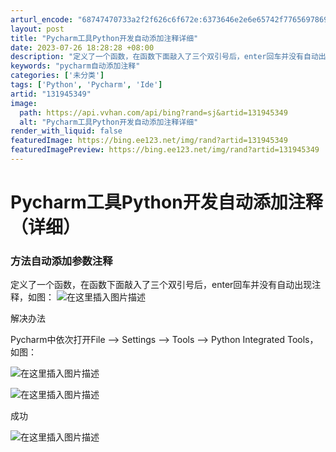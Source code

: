 ```yaml
---
arturl_encode: "68747470733a2f2f626c6f672e:6373646e2e6e65742f77656978696e5f34353936323136372f:61727469636c652f64657461696c732f313331393435333439"
layout: post
title: "Pycharm工具Python开发自动添加注释详细"
date: 2023-07-26 18:28:28 +08:00
description: "定义了一个函数，在函数下面敲入了三个双引号后，enter回车并没有自动出现注释，如图：解决办法Pyc"
keywords: "pycharm自动添加注释"
categories: ['未分类']
tags: ['Python', 'Pycharm', 'Ide']
artid: "131945349"
image:
  path: https://api.vvhan.com/api/bing?rand=sj&artid=131945349
  alt: "Pycharm工具Python开发自动添加注释详细"
render_with_liquid: false
featuredImage: https://bing.ee123.net/img/rand?artid=131945349
featuredImagePreview: https://bing.ee123.net/img/rand?artid=131945349
---
```


# Pycharm工具Python开发自动添加注释（详细）

### 方法自动添加参数注释

定义了一个函数，在函数下面敲入了三个双引号后，enter回车并没有自动出现注释，如图：
![在这里插入图片描述](https://i-blog.csdnimg.cn/blog_migrate/17b4c96d87334711e7a32c00e8e35f5e.png)
  
解决办法

Pycharm中依次打开File —> Settings —> Tools —> Python Integrated Tools，如图：
  
![在这里插入图片描述](https://i-blog.csdnimg.cn/blog_migrate/52fc7ffab8031f0ccc88078f53beb1c4.png)
  
![在这里插入图片描述](https://i-blog.csdnimg.cn/blog_migrate/d4c612fee6b1073ec9758f12fb6ce370.png)
  
成功
  
![在这里插入图片描述](https://i-blog.csdnimg.cn/blog_migrate/d7fa23da39269b2cbe101e1be3fba766.png)